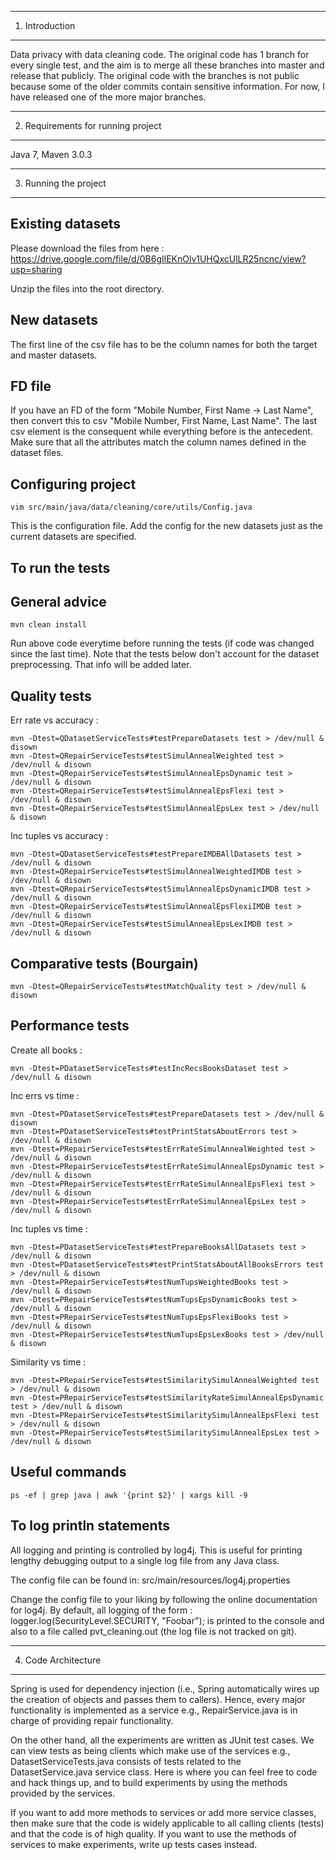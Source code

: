 ------------------------------------------------------------------------
1. Introduction
------------------------------------------------------------------------
Data privacy with data cleaning code. The original code has 1 branch for every single test, and the aim is to merge all these branches into master and release that publicly. The original code with the branches is not public because some of the older commits contain sensitive information. For now, I have released one of the more major branches.


------------------------------------------------------------------------
2. Requirements for running project
------------------------------------------------------------------------
Java 7, Maven 3.0.3


------------------------------------------------------------------------
3. Running the project
------------------------------------------------------------------------
Existing datasets
-----------------------
Please download the files from here :
https://drive.google.com/file/d/0B6gIlEKnOlv1UHQxcUlLR25ncnc/view?usp=sharing

Unzip the files into the root directory.

New datasets
-----------------------
The first line of the csv file has to be the column names for both the target and master datasets.

FD file
-----------------------
If you have an FD of the form "Mobile Number, First Name -> Last Name", then convert this to csv "Mobile Number, First Name, Last Name". The last csv element is the consequent while everything before is the antecedent. Make sure that all the attributes match the column names defined in the dataset files.

Configuring project
-----------------------
```
vim src/main/java/data/cleaning/core/utils/Config.java
```
This is the configuration file. Add the config for the new datasets just as the current datasets are specified.

To run the tests
-----------------------
General advice
---------------
```
mvn clean install
```

Run above code everytime before running the tests (if code was changed since the last time). Note that the tests below don't account for the dataset preprocessing. That info will be added later.

Quality tests
---------------
Err rate vs accuracy :
```
mvn -Dtest=QDatasetServiceTests#testPrepareDatasets test > /dev/null & disown
mvn -Dtest=QRepairServiceTests#testSimulAnnealWeighted test > /dev/null & disown
mvn -Dtest=QRepairServiceTests#testSimulAnnealEpsDynamic test > /dev/null & disown
mvn -Dtest=QRepairServiceTests#testSimulAnnealEpsFlexi test > /dev/null & disown
mvn -Dtest=QRepairServiceTests#testSimulAnnealEpsLex test > /dev/null & disown
```

Inc tuples vs accuracy :
```
mvn -Dtest=QDatasetServiceTests#testPrepareIMDBAllDatasets test > /dev/null & disown
mvn -Dtest=QRepairServiceTests#testSimulAnnealWeightedIMDB test > /dev/null & disown
mvn -Dtest=QRepairServiceTests#testSimulAnnealEpsDynamicIMDB test > /dev/null & disown
mvn -Dtest=QRepairServiceTests#testSimulAnnealEpsFlexiIMDB test > /dev/null & disown
mvn -Dtest=QRepairServiceTests#testSimulAnnealEpsLexIMDB test > /dev/null & disown
```

Comparative tests (Bourgain)
---------------
```
mvn -Dtest=QRepairServiceTests#testMatchQuality test > /dev/null & disown
```

Performance tests
---------------
Create all books :
```
mvn -Dtest=PDatasetServiceTests#testIncRecsBooksDataset test > /dev/null & disown
```

Inc errs vs time :
```
mvn -Dtest=PDatasetServiceTests#testPrepareDatasets test > /dev/null & disown
mvn -Dtest=PDatasetServiceTests#testPrintStatsAboutErrors test > /dev/null & disown
mvn -Dtest=PRepairServiceTests#testErrRateSimulAnnealWeighted test > /dev/null & disown
mvn -Dtest=PRepairServiceTests#testErrRateSimulAnnealEpsDynamic test > /dev/null & disown
mvn -Dtest=PRepairServiceTests#testErrRateSimulAnnealEpsFlexi test > /dev/null & disown
mvn -Dtest=PRepairServiceTests#testErrRateSimulAnnealEpsLex test > /dev/null & disown
```

Inc tuples vs time :
```
mvn -Dtest=PDatasetServiceTests#testPrepareBooksAllDatasets test > /dev/null & disown
mvn -Dtest=PDatasetServiceTests#testPrintStatsAboutAllBooksErrors test > /dev/null & disown
mvn -Dtest=PRepairServiceTests#testNumTupsWeightedBooks test > /dev/null & disown
mvn -Dtest=PRepairServiceTests#testNumTupsEpsDynamicBooks test > /dev/null & disown
mvn -Dtest=PRepairServiceTests#testNumTupsEpsFlexiBooks test > /dev/null & disown
mvn -Dtest=PRepairServiceTests#testNumTupsEpsLexBooks test > /dev/null & disown
```

Similarity vs time :
```
mvn -Dtest=PRepairServiceTests#testSimilaritySimulAnnealWeighted test > /dev/null & disown
mvn -Dtest=PRepairServiceTests#testSimilarityRateSimulAnnealEpsDynamic test > /dev/null & disown
mvn -Dtest=PRepairServiceTests#testSimilaritySimulAnnealEpsFlexi test > /dev/null & disown
mvn -Dtest=PRepairServiceTests#testSimilaritySimulAnnealEpsLex test > /dev/null & disown
```

Useful commands
-----------------------
```
ps -ef | grep java | awk '{print $2}' | xargs kill -9
```

To log println statements
-----------------------
All logging and printing is controlled by log4j. This is useful for printing lengthy debugging output to a single log file from any Java class. 

The config file can be found in: src/main/resources/log4j.properties

Change the config file to your liking by following the online documentation for log4j. By default, all logging of the form :
logger.log(SecurityLevel.SECURITY, "Foobar");
is printed to the console and also to a file called pvt_cleaning.out (the log file is not tracked on git).

------------------------------------------------------------------------
4. Code Architecture
------------------------------------------------------------------------
Spring is used for dependency injection (i.e., Spring automatically wires up the creation of objects and passes them to callers). Hence, every major functionality is implemented as a service e.g., RepairService.java is in charge of providing repair functionality. 

On the other hand, all the experiments are written as JUnit test cases. We can view tests as being clients which make use of the services e.g., DatasetServiceTests.java consists of tests related to the DatasetService.java service class. Here is where you can feel free to code and hack things up, and to build experiments by using the methods provided by the services.

If you want to add more methods to services or add more service classes, then make sure that the code is widely applicable to all calling clients (tests) and that the code is of high quality. If you want to use the methods of services to make experiments, write up tests cases instead.
